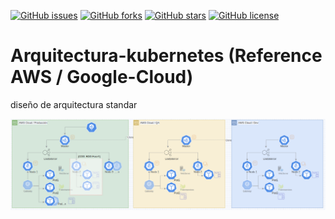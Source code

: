 [![GitHub issues](https://img.shields.io/github/issues/whuera/arquitectura-megaprofer)](https://github.com/whuera/arquitectura-megaprofer/issues)
[![GitHub forks](https://img.shields.io/github/forks/whuera/arquitectura-megaprofer)](https://github.com/whuera/arquitectura-megaprofer/network)
[![GitHub stars](https://img.shields.io/github/stars/whuera/arquitectura-megaprofer)](https://github.com/whuera/arquitectura-megaprofer/stargazers)
[![GitHub license](https://img.shields.io/github/license/whuera/arquitectura-megaprofer)](https://github.com/whuera/arquitectura-megaprofer/blob/master/LICENSE)

# Arquitectura-kubernetes (Reference AWS / Google-Cloud)
diseño de arquitectura standar 

![Arquitectura](https://github.com/whuera/arquitectura-megaprofer/blob/master/arquitectura-kubernetes.png)
